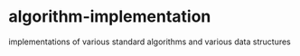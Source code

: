 # algorithm-implementation
implementations of various standard algorithms and various data structures
